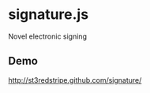 signature.js
=============
Novel electronic signing


## Demo

http://st3redstripe.github.com/signature/
